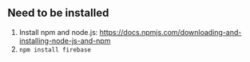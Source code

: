## Need to be installed

1. Install npm and node.js: https://docs.npmjs.com/downloading-and-installing-node-js-and-npm
2. `npm install firebase`
